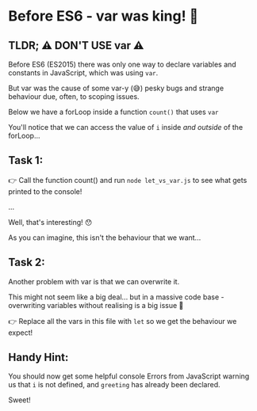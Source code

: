 # Before ES6 - var was king! 👑

## TLDR; ⚠️ DON'T USE var ⚠️

Before ES6 (ES2015) there was only one way to declare variables and constants in JavaScript, which was using `var`.

But var was the cause of some var-y (😅) pesky bugs and strange behaviour due, often, to scoping issues.

Below we have a forLoop inside a function `count()` that uses `var`

You'll notice that we can access the value of `i` inside _and outside_ of the forLoop...

## Task 1:

👉 Call the function count() and run `node let_vs_var.js` to see what gets printed to the console!

...

Well, that's interesting! 😯

As you can imagine, this isn't the behaviour that we want...

## Task 2:

Another problem with var is that we can overwrite it.

This might not seem like a big deal... but in a massive code base - overwriting variables without realising is a big issue 🙈

👉 Replace all the vars in this file with `let` so we get the behaviour we expect!

## Handy Hint:

You should now get some helpful console Errors from JavaScript warning us that `i` is not defined, and `greeting` has already been declared.

Sweet!
